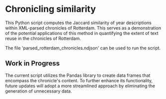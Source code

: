 # Chronicling similarity
This Python script computes the Jaccard similarity of year descriptions within XML-parsed chronicles of Rotterdam. This serves as a demonstration of the potential applications of this method in quantifying the extent of text reuse in the chronicles of Rotterdam.

The file 'parsed_rotterdam_chronicles.ndjson' can be used to run the script. 

## Work in Progress
The current script utilizes the Pandas library to create data frames that encompass the chronicle's content. To further enhance its functionality, future updates will adopt a more streamlined approach by eliminating the generation of unnecessary data.
